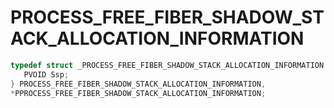 # PROCESS_FREE_FIBER_SHADOW_STACK_ALLOCATION_INFORMATION

```C
typedef struct _PROCESS_FREE_FIBER_SHADOW_STACK_ALLOCATION_INFORMATION { // x86 = 4, x64 = 8
   PVOID Ssp;                                                                 // 0x000 0x000
} PROCESS_FREE_FIBER_SHADOW_STACK_ALLOCATION_INFORMATION,
*PPROCESS_FREE_FIBER_SHADOW_STACK_ALLOCATION_INFORMATION;
```

